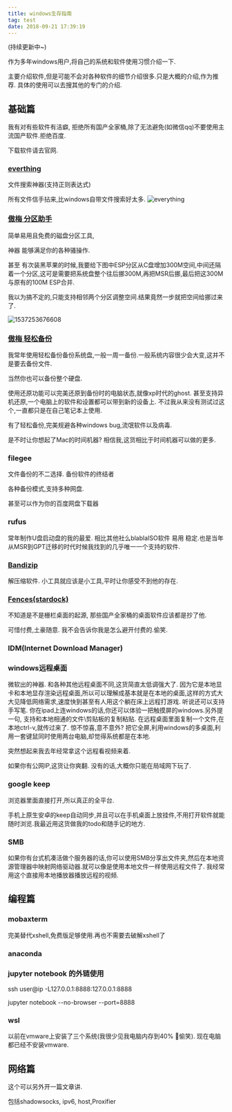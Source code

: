 ```yaml
---
title: windows生存指南
tag: test
date: 2018-09-21 17:39:19
---
```

(持续更新中~)

作为多年windows用户,将自己的系统和软件使用习惯介绍一下.

主要介绍软件,但是可能不会对各种软件的细节介绍很多.只是大概的介绍,作为推荐. 具体的使用可以去搜其他的专门的介绍.

## 基础篇

我有对有些软件有洁癖, 拒绝所有国产全家桶,除了无法避免(如微信qq)不要使用主流国产软件.拒绝百度. 

下载软件请去官网.

### [everthing](https://www.voidtools.com/) 

文件搜索神器(支持正则表达式)

所有文件信手拈来,比windows自带文件搜索好太多.
![everything](/rhuang/2018/09/21/windows生存指南/everything.png)
### [傲梅 分区助手](https://www.disktool.cn/)

简单易用且免费的磁盘分区工具, 

神器 能够满足你的各种骚操作.

甚至 有次装黑苹果的时候,我要给下图中ESP分区从C盘增加300M空间,中间还隔着一个分区,这可是需要把系统盘整个往后挪300M,再把MSR后挪,最后把这300M与原有的100M ESP合并.

我以为搞不定的,只能支持相邻两个分区调整空间.结果竟然一步就把空间给挪过来了. 

![1537253676608](/rhuang/2018/09/21/windows生存指南/fenqu.png)

### [傲梅 轻松备份](https://www.disktool.cn/)

我常年使用轻松备份备份系统盘,一般一周一备份.一般系统内容很少会大变,这并不是要去备份文件.

当然你也可以备份整个硬盘.

使用还原功能可以完美还原到备份时的电脑状态,就像xp时代的ghost. 甚至支持异机还原,一个电脑上的软件和设置都可以带到新的设备上. 不过我从来没有测试过这个,一直都只是在自己笔记本上使用.

有了轻松备份,完美规避各种windows bug,流氓软件以及病毒.

是不时让你想起了Mac的时间机器? 相信我,这货相比于时间机器可以做的更多.
<!-- more -->
### filegee

文件备份的不二选择. 备份软件的终结者

各种备份模式,支持多种网盘.

甚至可以作为你的百度网盘下载器



### rufus

常年制作U盘启动盘的我的最爱. 相比其他社么blablaISO软件 易用 稳定.也是当年从MSR到GPT迁移的时代时候我找到的几乎唯一一个支持的软件.

### [Bandizip](https://www.bandisoft.com/bandizip/)

解压缩软件. 小工具就应该是小工具,平时让你感受不到他的存在.

### [Fences(stardock)](https://www.stardock.com/products/fences/)

不知道是不是栅栏桌面的起源, 那些国产全家桶的桌面软件应该都是抄了他.

可惜付费,土豪随意. 我不会告诉你我是怎么避开付费的.偷笑.

### IDM(Internet Download Manager)

### windows远程桌面

微软出的神器. 和各种其他远程桌面不同,这货简直太低调强大了. 因为它是本地显卡和本地显存渲染远程桌面,所以可以理解成基本就是在本地的桌面,这样的方式大大见降低网络需求,速度快到甚至有人用这个躺在床上远程打游戏. 听说还可以支持手写笔. 你在ipad上连windows的话,你还可以体验一把触摸屏的windows.另外提一句, 支持和本地相通的文件\剪贴板的复制粘贴. 在远程桌面里面复制一个文件,在本地ctrl-v,就传过来了. 惊不惊喜,意不意外? 把它全屏,利用windows的多桌面,利用一套键鼠同时使用两台电脑,却觉得系统都是在本地.

突然想起来我去年经常拿这个远程看视频来着.

如果你有公网IP,这货让你爽翻. 没有的话,大概你只能在局域网下玩了. 

### google keep

浏览器里面直接打开,所以真正的全平台. 

手机上原生安卓的keep自动同步,并且可以在手机桌面上放挂件,不用打开软件就能随时浏览.我最近用这货做我的todo和随手记的地方.

### SMB

如果你有台式机凑活做个服务器的话,你可以使用SMB分享出文件夹,然后在本地资源管理器中映射网络驱动器.就可以像是使用本地文件一样使用远程文件了. 我经常用这个直接用本地播放器播放远程的视频.

## 编程篇

### mobaxterm

完美替代xshell,免费版足够使用.再也不需要去破解xshell了

### anaconda





### jupyter notebook 的外链使用



ssh user@ip -L127.0.0.1:8888:127.0.0.1:8888

jupyter notebook --no-browser --port=8888

### wsl

以前在vmware上安装了三个系统(我很少见我电脑内存到40% 🤭偷笑). 现在电脑都已经不安装vmware.

## 网络篇

这个可以另外开一篇文章讲.

包括shadowsocks, ipv6, host,Proxifier
